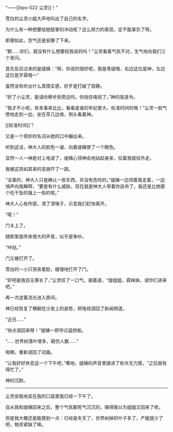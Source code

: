 “――[[kps-022 尘灵]]！”

雪白的尘灵小姐大声地叫出了自己的名字。

为什么有一种想要给她鼓掌的冲动呢？这么努力的表现，定不能辜负了呀。

即便如此，空气还是安静了下来。

“额……你们，就没有什么想要给我说的吗！”尘灵看着气氛不对，生气地向我们三个发问。

首先反应过来的是缇姨：“呀，你说的很好呢，我是青缇哦，右边这位是神，左边这位是岁霖哦～”

虽然没有听出什么真情实感，好歹是打破了寂静。

“好了小尘灵，能请你移步到旁边吗，你挡住电视了。”神的驱逐令。

“我才不小呢，有本事来比比，看看是谁的年纪更大，标准时间的哦！”尘灵一脸气愤地走到一边，坐在茶几边缘，侧头看着神。

[[标准时间]]？

又是一个奇妙的名词从她的口中蹦出来。

听到这话，神大人的脸色一凝，向着缇姨使了一个眼色。

显然一人一神是对上电波了，缇姨心领神会地站起身来，拉着我就往外走。

我被这突如其来的变故吓了一跳。

“没事的，神大人只是确认一些东西，并没有危险的，”缇姨一边领着我走着，一边悄声向我解释，“要是有什么威胁，现在就是神大人带着你逃命了，我还是比她那个吃干饭的强上一些的呢。”

神大人心有所感，清了清嗓子，示意我们赶快离开。

“哐！”

门关上了。

随即里面传来很大的声音，似乎是争吵。

“咔哒。”

门又被打开了。

雪白的一小只哭丧着脸，缓慢地打开了门。

“好吧是我目无尊长了，”尘灵叹了一口气，接着道，“缇姐姐，霖妹妹，请你们进来吧。”

再一次逆着流光进入房间。

神已经恢复了横躺在沙发上的姿势，把电视调回了新闻频道。

“近日……”

“快点调回来呀！”缇姨一把夺过遥控板。

“……世界树落叶增多，砸伤人数……”

啪唧。重新调回了动画。

“让我好好休息这一个下午吧，”蓦地，缇姨的声音里揉进了些许无力感，“之后就有得忙了。”

神的沉默。

---

尘灵安稳地呆在我的口袋里面已经一下午了。

自从我和缇姨回来之后，整个气氛都死气沉沉的，搞得我以为姐姐又回来了呢。

但是我大概还是能猜到一点：已经是冬天了，世界树掉的叶子多了，产能就少了吧，物资紧缺了嘛。

